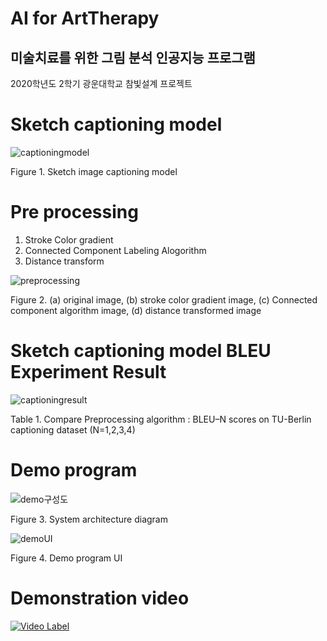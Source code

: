 # AI for ArtTherapy
## 미술치료를 위한 그림 분석 인공지능 프로그램

2020학년도 2학기 광운대학교 참빛설계 프로젝트 

# Sketch captioning model 

![captioningmodel](https://user-images.githubusercontent.com/50594187/102038227-105c1f80-3e0a-11eb-811f-1d3b7d683d61.png)

Figure 1. Sketch image captioning model

# Pre processing
 1. Stroke Color gradient
 2. Connected Component Labeling Alogorithm 
 3. Distance transform

![preprocessing](https://user-images.githubusercontent.com/50594187/102038456-a7c17280-3e0a-11eb-9a1a-d77c47588b51.PNG)

Figure 2. (a) original image, (b) stroke color gradient image, (c) Connected component algorithm image, (d) distance transformed image

# Sketch captioning model BLEU Experiment Result

![captioningresult](https://user-images.githubusercontent.com/50594187/102038071-acd1f200-3e09-11eb-93e9-303cec8e813b.png)

Table 1. Compare Preprocessing algorithm : BLEU–N scores on TU-Berlin captioning dataset (N=1,2,3,4)

# Demo program 

![demo구성도](https://user-images.githubusercontent.com/50594187/102038628-1999bc00-3e0b-11eb-8c94-62e610620b7c.png)

Figure 3. System architecture diagram

![demoUI](https://user-images.githubusercontent.com/50594187/102038653-2a4a3200-3e0b-11eb-8e1f-82747d0809d0.png)

Figure 4. Demo program UI

# Demonstration video

[![Video Label](https://user-images.githubusercontent.com/50594187/102038653-2a4a3200-3e0b-11eb-8e1f-82747d0809d0.png)](https://youtu.be/FtAehEGKarQ)
